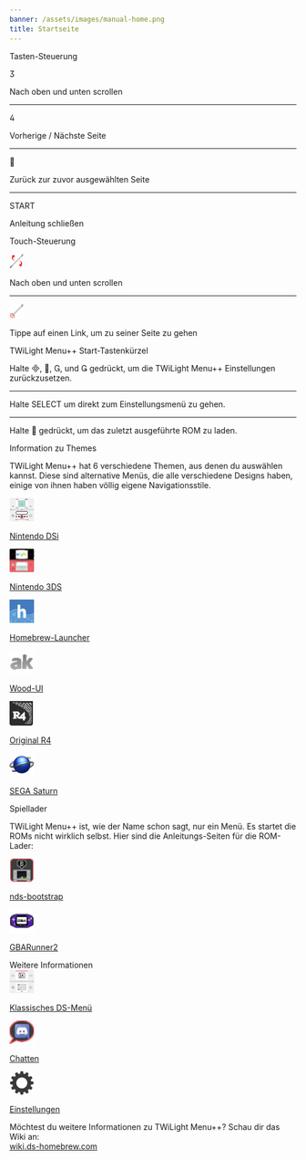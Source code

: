 ```yaml
---
banner: /assets/images/manual-home.png
title: Startseite
---
```


<div id="button-controls" class="section-title">Tasten-Steuerung</div>
<div class="section-body">
    <div class="button-action-group">
        <p class="button-action button">&#xE07D;</p>
        <p class="button-action-text">Nach oben und unten scrollen</p>
    </div>
    <hr>
    <div class="button-action-group">
        <p class="button-action button">&#xE07E;</p>
        <p class="button-action-text">Vorherige / Nächste Seite</p>
    </div>
    <hr>
    <div class="button-action-group">
        <p class="button-action button">&#xE001;</p>
        <p class="button-action-text">Zurück zur zuvor ausgewählten Seite</p>
    </div>
    <hr>
    <div class="button-action-group">
        <p class="button-action">START</p>
        <p class="button-action-text">Anleitung schließen</p>
    </div>
</div>

<div id="touch-controls" class="section-title">Touch-Steuerung</div>
<div class="section-body">
    <div class="button-action-group">
        <p class="button-action"><img src="/assets/images/up-down.png" alt="Auf dem Touchscreen hoch/runter scrollen"></p>
        <p class="button-action-text">Nach oben und unten scrollen</p>
    </div>
    <hr>
    <div class="button-action-group">
        <p class="button-action"><img src="/assets/images/tap.png" alt="Tippe auf den Touchscreen"></p>
        <p class="button-action-text">Tippe auf einen Link, um zu seiner Seite zu gehen</p>
    </div>
</div>

<div id="twilight-menu-boot-shortcuts" class="section-title">TWiLight Menu++ Start-Tastenkürzel</div>
<div class="section-body">
    <p>
        Halte &#xE000;, &#xE001;, &#xE002;, und &#xE003; gedrückt, um die TWiLight Menu++ Einstellungen zurückzusetzen.
    </p>
    <hr>
    <p>
        Halte SELECT um direkt zum Einstellungsmenü zu gehen.
    </p>
    <hr>
    <p>
        Halte &#xE001; gedrückt, um das zuletzt ausgeführte ROM zu laden.
    </p>
</div>

<div id="theme-information" class="section-title">Information zu Themes</div>
<div class="section-body">
    <p class="mb-2">TWiLight Menu++ hat 6 verschiedene Themen, aus denen du auswählen kannst. Diese sind alternative Menüs, die alle verschiedene Designs haben, einige von ihnen haben völlig eigene Navigationsstile.</p>
    <div class="grid-container-3">
        <div class="grid-item">
            <img src="/assets/images/dsi-icon.png">
            <p>
                <a href="theme1-dsi">Nintendo DSi</a>
            </p>
        </div>
        <div class="grid-item">
            <img src="/assets/images/3ds-icon.png">
            <p>
                <a href="theme2-3ds">Nintendo 3DS</a>
            </p>
        </div>
        <div class="grid-item">
            <img src="/assets/images/hbl-icon.png">
            <p>
                <a href="theme6-hbl">Homebrew-Launcher</a>
            </p>
        </div>
        <div class="grid-item">
            <img src="/assets/images/ak-icon.png">
            <p>
                <a href="theme4-acekard">Wood-UI</a>
            </p>
        </div>
        <div class="grid-item">
            <img src="/assets/images/r4-icon.png">
            <p>
                <a href="theme3-r4">Original R4</a>
            </p>
        </div>
        <div class="grid-item">
            <img src="/assets/images/saturn-logo.png">
            <p>
                <a href="theme5-saturn">SEGA Saturn</a>
            </p>
        </div>
    </div>
</div>

<div id="game-loaders" class="section-title">Spiellader</div>
<div class="section-body">
    <p class="mb-2">TWiLight Menu++ ist, wie der Name schon sagt, nur ein Menü. Es startet die ROMs nicht wirklich selbst. Hier sind die Anleitungs-Seiten für die ROM-Lader:</p>
    <div class="grid-container-2">
        <div class="grid-item">
            <img src="/assets/images/ndsb-icon.png">
            <p>
                <a href="nds-bootstrap">nds-bootstrap</a>
            </p>
        </div>
        <div class="grid-item">
            <img src="/assets/images/gba-icon.png">
            <p>
                <a href="gbarunner2">GBARunner2</a>
            </p>
        </div>
    </div>
</div>

<div id="other-information" class="section-title">Weitere Informationen</div>
<div class="section-body">
    <div class="grid-container-3 mb-2">
        <div class="grid-item">
            <img src="/assets/images/ds-icon.png">
            <p>
                <a href="ds-classic-menu">Klassisches DS-Menü</a>
            </p>
        </div>
        <div class="grid-item">
            <img src="/assets/images/chat-icon.png">
            <p>
                <a href="chat">Chatten</a>
            </p>
        </div>
        <div class="grid-item">
            <img src="/assets/images/settings-icon.png">
            <p>
                <a href="settings">Einstellungen</a>
            </p>
        </div>
    </div>
    <p>
        Möchtest du weitere Informationen zu TWiLight Menu++? Schau dir das Wiki an:<br><a href="https://wiki.ds-homebrew.com">wiki.ds-homebrew.com</a>
    </p>
</div>
